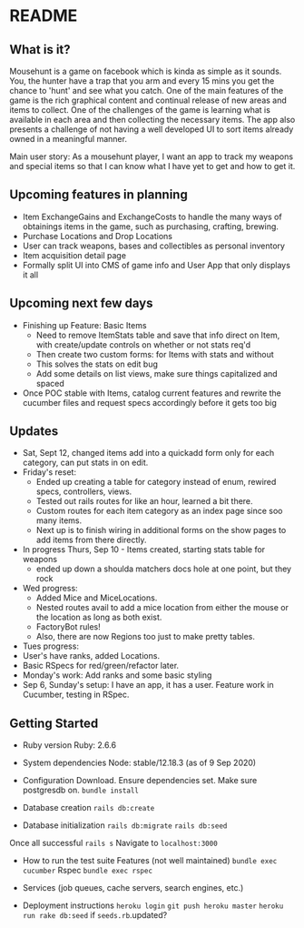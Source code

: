 # README
## What is it?
Mousehunt is a game on facebook which is kinda as simple as it sounds. You, the hunter have a trap that you arm and every 15 mins you get the chance to 'hunt' and see what you catch. One of the main features of the game is the rich graphical content and continual release of new areas and items to collect. One of the challenges of the game is learning what is available in each area and then collecting the necessary items. The app also presents a challenge of not having a well developed UI to sort items already owned in a meaningful manner.

Main user story: As a mousehunt player, I want an app to track my weapons and special items so that I can know what I have yet to get and how to get it.

## Upcoming features in planning
- Item ExchangeGains and ExchangeCosts to handle the many ways of obtainings items in the game, such as purchasing, crafting, brewing.
- Purchase Locations and Drop Locations
- User can track weapons, bases and collectibles as personal inventory
- Item acquisition detail page
- Formally split UI into CMS of game info and User App that only displays it all


## Upcoming next few days
- Finishing up Feature: Basic Items
  - Need to remove ItemStats table and save that info direct on Item, with create/update controls on whether or not stats req'd
  - Then create two custom forms: for Items with stats and without
  - This solves the stats on edit bug
  - Add some details on list views, make sure things capitalized and spaced
- Once POC stable with Items, catalog current features and rewrite the cucumber files and request specs accordingly before it gets too big

## Updates
  - Sat, Sept 12, changed items add into a quickadd form only for each category, can put stats in on edit.
  - Friday's reset: 
    - Ended up creating a table for category instead of enum, rewired specs, controllers, views. 
    - Tested out rails routes for like an hour, learned a bit there. 
    - Custom routes for each item category as an index page since soo many items. 
    - Next up is to finish wiring in additional forms on the show pages to add items from there directly.
  - In progress Thurs, Sep 10 - Items created, starting stats table for weapons
    - ended up down a shoulda matchers docs hole at one point, but they rock
  - Wed progress: 
    - Added Mice and MiceLocations. 
    - Nested routes avail to add a mice location from either the mouse or the location as long as both exist. 
    - FactoryBot rules! 
    - Also, there are now Regions too just to make pretty tables.
  - Tues progress: 
   - User's have ranks, added Locations. 
   - Basic RSpecs for red/green/refactor later. 
  - Monday's work: Add ranks and some basic styling
  - Sep 6, Sunday's setup: I have an app, it has a user. Feature work in Cucumber, testing in RSpec.

## Getting Started
* Ruby version
Ruby: 2.6.6

* System dependencies
Node: stable/12.18.3 (as of 9 Sep 2020)

* Configuration
Download.
Ensure dependencies set.
Make sure postgresdb on.
`bundle install`

* Database creation
`rails db:create`

* Database initialization
`rails db:migrate`
`rails db:seed`

Once all successful
`rails s`
Navigate to `localhost:3000`

* How to run the test suite
Features (not well maintained) `bundle exec cucumber`
Rspec `bundle exec rspec`

* Services (job queues, cache servers, search engines, etc.)

* Deployment instructions
`heroku login`
`git push heroku master`
`heroku run rake db:seed` if `seeds.rb`.updated?